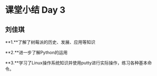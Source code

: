 # 课堂小结 Day 3

## 刘佳琪

**1.**了解了树莓派的历史、发展、应用等知识

**2.**进一步了解Python的运用

**3.**学习了Linux操作系统知识并使用putty进行实际操作，练习各种基本命令。